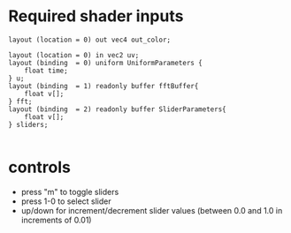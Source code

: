 # Required shader inputs

```
layout (location = 0) out vec4 out_color;
  
layout (location = 0) in vec2 uv;   
layout (binding  = 0) uniform UniformParameters {
    float time;
} u;
layout (binding  = 1) readonly buffer fftBuffer{
    float v[];
} fft;
layout (binding  = 2) readonly buffer SliderParameters{
    float v[];
} sliders;
  
```

# controls 

* press "m" to toggle sliders
* press 1-0 to select slider
* up/down for increment/decrement slider values (between 0.0 and 1.0 in increments of 0.01)